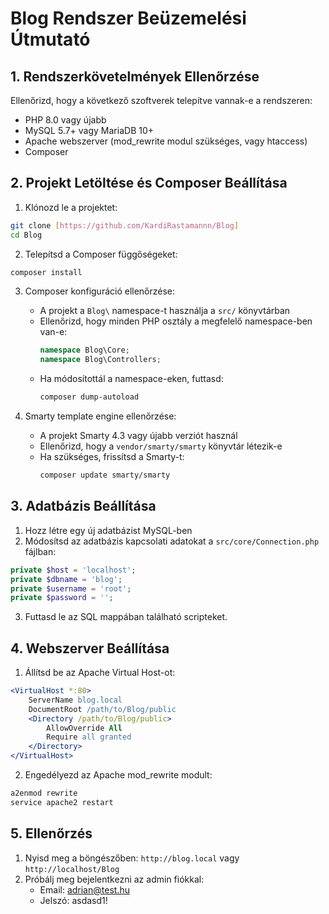 # Blog Rendszer Beüzemelési Útmutató

## 1. Rendszerkövetelmények Ellenőrzése

Ellenőrizd, hogy a következő szoftverek telepítve vannak-e a rendszeren:

- PHP 8.0 vagy újabb
- MySQL 5.7+ vagy MariaDB 10+
- Apache webszerver (mod_rewrite modul szükséges, vagy htaccess)
- Composer

## 2. Projekt Letöltése és Composer Beállítása

1. Klónozd le a projektet:
```bash
git clone [https://github.com/KardiRastamannn/Blog]
cd Blog
```

2. Telepítsd a Composer függőségeket:
```bash
composer install
```

3. Composer konfiguráció ellenőrzése:
   - A projekt a `Blog\` namespace-t használja a `src/` könyvtárban
   - Ellenőrizd, hogy minden PHP osztály a megfelelő namespace-ben van-e:
     ```php
     namespace Blog\Core;
     namespace Blog\Controllers;
     ```
   - Ha módosítottál a namespace-eken, futtasd:
     ```bash
     composer dump-autoload
     ```

4. Smarty template engine ellenőrzése:
   - A projekt Smarty 4.3 vagy újabb verziót használ
   - Ellenőrizd, hogy a `vendor/smarty/smarty` könyvtár létezik-e
   - Ha szükséges, frissítsd a Smarty-t:
     ```bash
     composer update smarty/smarty
     ```

## 3. Adatbázis Beállítása

1. Hozz létre egy új adatbázist MySQL-ben
2. Módosítsd az adatbázis kapcsolati adatokat a `src/core/Connection.php` fájlban:
```php
private $host = 'localhost';
private $dbname = 'blog';
private $username = 'root';
private $password = '';
```
3. Futtasd le az SQL mappában található scripteket.


## 4. Webszerver Beállítása

1. Állítsd be az Apache Virtual Host-ot:
```apache
<VirtualHost *:80>
    ServerName blog.local
    DocumentRoot /path/to/Blog/public
    <Directory /path/to/Blog/public>
        AllowOverride All
        Require all granted
    </Directory>
</VirtualHost>
```

2. Engedélyezd az Apache mod_rewrite modult:
```bash
a2enmod rewrite
service apache2 restart
```


## 5. Ellenőrzés

1. Nyisd meg a böngészőben: `http://blog.local` vagy `http://localhost/Blog`
2. Próbálj meg bejelentkezni az admin fiókkal:
   - Email: adrian@test.hu
   - Jelszó: asdasd1!
